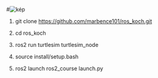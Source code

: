 #![kép](https://github.com/marbence101/ros_koch/assets/72440997/3e2e1fec-ab34-4087-a4b8-0ee142744564)


1. git clone https://github.com/marbence101/ros_koch.git
2. cd ros_koch

1. ros2 run turtlesim turtlesim_node
   
2. source install/setup.bash
2. ros2 launch ros2_course launch.py

